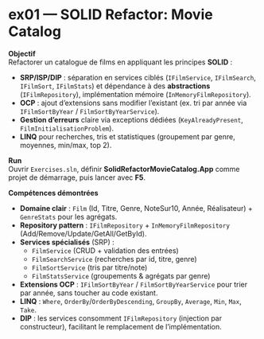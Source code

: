 # ex01 — SOLID Refactor: Movie Catalog

**Objectif**  
Refactorer un catalogue de films en appliquant les principes **SOLID** :
- **SRP/ISP/DIP** : séparation en services ciblés (`IFilmService`, `IFilmSearch`, `IFilmSort`, `IFilmStats`)
  et dépendance à des **abstractions** (`IFilmRepository`), implémentation mémoire (`InMemoryFilmRepository`).
- **OCP** : ajout d’extensions sans modifier l’existant (ex. tri par année via `IFilmSortByYear` / `FilmSortByYearService`).
- **Gestion d’erreurs** claire via exceptions dédiées (`KeyAlreadyPresent`, `FilmInitialisationProblem`).
- **LINQ** pour recherches, tris et statistiques (groupement par genre, moyennes, min/max, top 2).

**Run**  
Ouvrir `Exercises.sln`, définir **SolidRefactorMovieCatalog.App** comme projet de démarrage, puis lancer avec **F5**.

**Compétences démontrées**  
- **Domaine clair** : `Film` (Id, Titre, Genre, NoteSur10, Année, Réalisateur) + `GenreStats` pour les agrégats.  
- **Repository pattern** : `IFilmRepository` + `InMemoryFilmRepository` (Add/Remove/Update/GetAll/GetById).  
- **Services spécialisés** (SRP) :  
  - `FilmService` (CRUD + validation des entrées)  
  - `FilmSearchService` (recherches par id, titre, genre)  
  - `FilmSortService` (tris par titre/note)  
  - `FilmStatsService` (groupements & agrégats par genre)  
- **Extensions OCP** : `IFilmSortByYear` / `FilmSortByYearService` pour trier par année, sans toucher au code existant.  
- **LINQ** : `Where`, `OrderBy`/`OrderByDescending`, `GroupBy`, `Average`, `Min`, `Max`, `Take`.  
- **DIP** : les services consomment `IFilmRepository` (injection par constructeur), facilitant le remplacement de l’implémentation.
